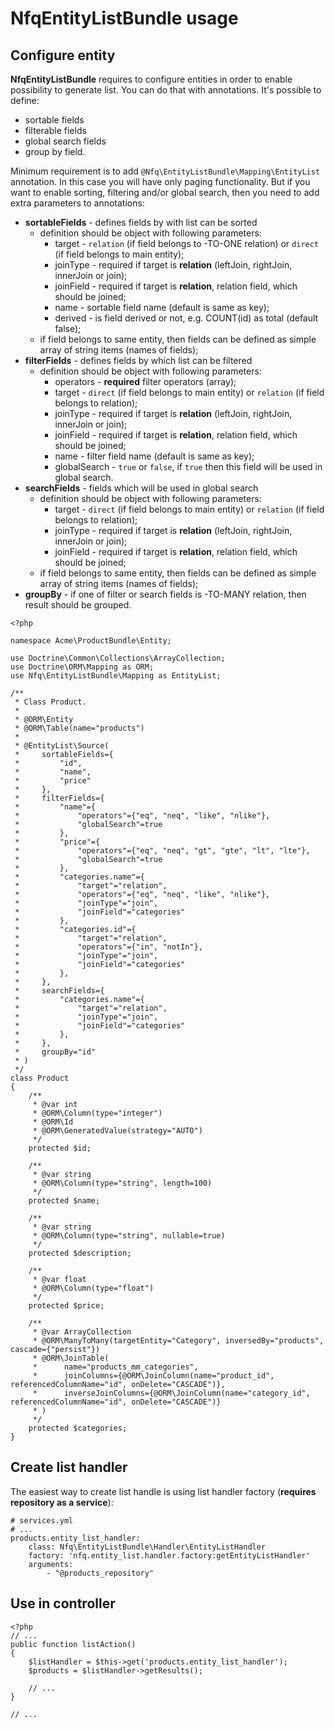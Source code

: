 NfqEntityListBundle usage
===============================

## Configure entity
**NfqEntityListBundle** requires to configure entities in order to enable possibility to generate list. You can do that with annotations. It's possible to define:
* sortable fields
* filterable fields
* global search fields
* group by field.

Minimum requirement is to add ```@Nfq\EntityListBundle\Mapping\EntityList``` annotation. In this case you will have only paging functionality. But if you want to enable sorting, filtering and/or global search, then you need to add extra parameters to annotations:
+ **sortableFields** - defines fields by with list can be sorted
    + definition should be object with following parameters:
        + target - ```relation``` (if field belongs to -TO-ONE relation) or ```direct``` (if field belongs to main entity);
        + joinType - required if target is **relation** (leftJoin, rightJoin, innerJoin or join);
        + joinField - required if target is **relation**, relation field, which should be joined;
        + name - sortable field name (default is same as key);
        + derived - is field derived or not, e.g. COUNT(id) as total (default false);
    + if field belongs to same entity, then fields can be defined as simple array of string items (names of fields);
+ **filterFields** - defines fields by which list can be filtered
    + definition should be object with following parameters:
        + operators - **required** filter operators (array);
        + target - ```direct``` (if field belongs to main entity) or ```relation``` (if field belongs to relation);
        + joinType - required if target is **relation** (leftJoin, rightJoin, innerJoin or join);
        + joinField - required if target is **relation**, relation field, which should be joined;
        + name - filter field name (default is same as key);
        + globalSearch - ```true``` or ```false```, if ```true``` then this field will be used in global search.
+ **searchFields** - fields which will be used in global search
    + definition should be object with following parameters:
        + target - ```direct``` (if field belongs to main entity) or ```relation``` (if field belongs to relation);
        + joinType - required if target is **relation** (leftJoin, rightJoin, innerJoin or join);
        + joinField - required if target is **relation**, relation field, which should be joined;
    + if field belongs to same entity, then fields can be defined as simple array of string items (names of fields);
+ **groupBy** - if one of filter or search fields is -TO-MANY relation, then result should be grouped.
```
<?php

namespace Acme\ProductBundle\Entity;

use Doctrine\Common\Collections\ArrayCollection;
use Doctrine\ORM\Mapping as ORM;
use Nfq\EntityListBundle\Mapping as EntityList;

/**
 * Class Product.
 *
 * @ORM\Entity
 * @ORM\Table(name="products")
 *
 * @EntityList\Source(
 *     sortableFields={
 *         "id",
 *         "name",
 *         "price"
 *     },
 *     filterFields={
 *         "name"={
 *             "operators"={"eq", "neq", "like", "nlike"},
 *             "globalSearch"=true
 *         },
 *         "price"={
 *             "operators"={"eq", "neq", "gt", "gte", "lt", "lte"},
 *             "globalSearch"=true
 *         },
 *         "categories.name"={
 *             "target"="relation",
 *             "operators"={"eq", "neq", "like", "nlike"},
 *             "joinType"="join",
 *             "joinField"="categories"
 *         },
 *         "categories.id"={
 *             "target"="relation",
 *             "operators"={"in", "notIn"},
 *             "joinType"="join",
 *             "joinField"="categories"
 *         },
 *     },
 *     searchFields={
 *         "categories.name"={
 *             "target"="relation",
 *             "joinType"="join",
 *             "joinField"="categories"
 *         },
 *     },
 *     groupBy="id"
 * )
 */
class Product
{
    /**
     * @var int
     * @ORM\Column(type="integer")
     * @ORM\Id
     * @ORM\GeneratedValue(strategy="AUTO")
     */
    protected $id;

    /**
     * @var string
     * @ORM\Column(type="string", length=100)
     */
    protected $name;

    /**
     * @var string
     * @ORM\Column(type="string", nullable=true)
     */
    protected $description;

    /**
     * @var float
     * @ORM\Column(type="float")
     */
    protected $price;

    /**
     * @var ArrayCollection
     * @ORM\ManyToMany(targetEntity="Category", inversedBy="products", cascade={"persist"})
     * @ORM\JoinTable(
     *      name="products_mm_categories",
     *      joinColumns={@ORM\JoinColumn(name="product_id", referencedColumnName="id", onDelete="CASCADE")},
     *      inverseJoinColumns={@ORM\JoinColumn(name="category_id", referencedColumnName="id", onDelete="CASCADE")}
     * )
     */
    protected $categories;
}
```
Create list handler
------------
The easiest way to create list handle is using list handler factory (**requires repository as a service**):

    # services.yml
    # ...
    products.entity_list_handler:
        class: Nfq\EntityListBundle\Handler\EntityListHandler
        factory: 'nfq.entity_list.handler.factory:getEntityListHandler'
        arguments:
            - "@products_repository"

## Use in controller
```
<?php
// ...
public function listAction()
{
    $listHandler = $this->get('products.entity_list_handler');
    $products = $listHandler->getResults();

    // ...
}

// ...
```
